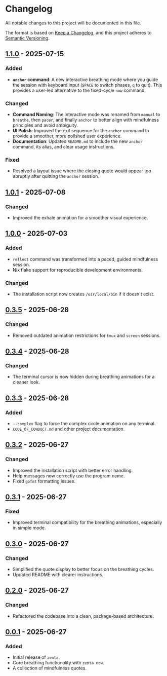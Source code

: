 # Changelog

All notable changes to this project will be documented in this file.

The format is based on [Keep a Changelog](https://keepachangelog.com/en/1.0.0/),
and this project adheres to [Semantic Versioning](https://semver.org/spec/v2.0.0.html).

## [1.1.0] - 2025-07-15

### Added

- **`anchor` command**: A new interactive breathing mode where you guide the session with keyboard input (`SPACE` to switch phases, `q` to quit). This provides a user-led alternative to the fixed-cycle `now` command.

### Changed

- **Command Naming**: The interactive mode was renamed from `manual` to `breathe`, then `pacer`, and finally `anchor` to better align with mindfulness principles and avoid ambiguity.
- **UI Polish**: Improved the exit sequence for the `anchor` command to provide a smoother, more polished user experience.
- **Documentation**: Updated `README.md` to include the new `anchor` command, its alias, and clear usage instructions.

### Fixed

- Resolved a layout issue where the closing quote would appear too abruptly after quitting the `anchor` session.

## [1.0.1] - 2025-07-08

### Changed

- Improved the exhale animation for a smoother visual experience.

## [1.0.0] - 2025-07-03

### Added

- `reflect` command was transformed into a paced, guided mindfulness session.
- Nix flake support for reproducible development environments.

### Changed

- The installation script now creates `/usr/local/bin` if it doesn't exist.

## [0.3.5] - 2025-06-28

### Changed

- Removed outdated animation restrictions for `tmux` and `screen` sessions.

## [0.3.4] - 2025-06-28

### Changed

- The terminal cursor is now hidden during breathing animations for a cleaner look.

## [0.3.3] - 2025-06-28

### Added

- `--complex` flag to force the complex circle animation on any terminal.
- `CODE_OF_CONDUCT.md` and other project documentation.

## [0.3.2] - 2025-06-27

### Changed

- Improved the installation script with better error handling.
- Help messages now correctly use the program name.
- Fixed `gofmt` formatting issues.

## [0.3.1] - 2025-06-27

### Fixed

- Improved terminal compatibility for the breathing animations, especially in simple mode.

## [0.3.0] - 2025-06-27

### Changed

- Simplified the quote display to better focus on the breathing cycles.
- Updated README with clearer instructions.

## [0.2.0] - 2025-06-27

### Changed

- Refactored the codebase into a clean, package-based architecture.

## [0.0.1] - 2025-06-27

### Added

- Initial release of `zenta`.
- Core breathing functionality with `zenta now`.
- A collection of mindfulness quotes.

[1.1.0]: https://github.com/e6a5/zenta/compare/v1.0.1...v1.1.0
[1.0.1]: https://github.com/e6a5/zenta/compare/v1.0.0...v1.0.1
[1.0.0]: https://github.com/e6a5/zenta/compare/v0.3.5...v1.0.0
[0.3.5]: https://github.com/e6a5/zenta/compare/v0.3.4...v0.3.5
[0.3.4]: https://github.com/e6a5/zenta/compare/v0.3.3...v0.3.4
[0.3.3]: https://github.com/e6a5/zenta/compare/v0.3.2...v0.3.3
[0.3.2]: https://github.com/e6a5/zenta/compare/v0.3.1...v0.3.2
[0.3.1]: https://github.com/e6a5/zenta/compare/v0.3.0...v0.3.1
[0.3.0]: https://github.com/e6a5/zenta/compare/v0.2.0...v0.3.0
[0.2.0]: https://github.com/e6a5/zenta/compare/v0.0.1...v0.2.0
[0.0.1]: https://github.com/e6a5/zenta/releases/tag/v0.0.1
